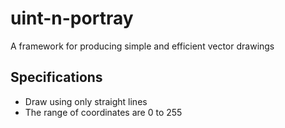 # uint-n-portray

A framework for producing simple and efficient vector drawings

## Specifications

- Draw using only straight lines
- The range of coordinates are 0 to 255
